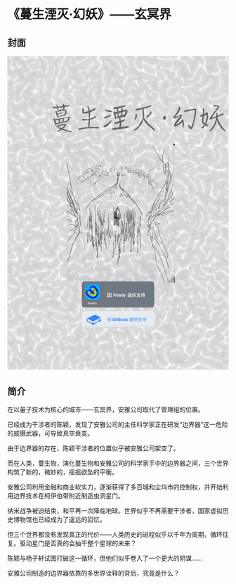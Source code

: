 # 《蔓生湮灭·幻妖》——玄冥界

## 封面

![](../.gitbook/assets/3%20%281%29.png)

## 简介

在以量子技术为核心的城市——玄冥界，安雅公司取代了管理组的位置。

已经成为干涉者的陈颖，发现了安雅公司的主任科学家正在研发“边界器”这一危险的威慑武器，可导致真空衰变。

由于边界器的存在，陈颖干涉者的位置似乎被安雅公司架空了。

而在人类，蔓生物，演化蔓生物和安雅公司的科学家手中的边界器之间，三个世界构筑了新的，微妙的，摇摇欲坠的平衡。

安雅公司利用金融和商业软实力，逐渐获得了多百城和尘坞市的控制权，并开始利用边界技术在柯伊伯带附近制造虫洞星门。

纳米战争被迫结束，和平再一次降临地球。世界似乎不再需要干涉者，国家虚拟历史博物馆也已经成为了遥远的回忆。

但三个世界都没有发现真正的代价——人类历史的进程似乎以千年为周期，循环往复。驱动星门是否真的会抽干整个星球的未来？

陈颖与杨子轩试图打破这一循环，但他们似乎卷入了一个更大的阴谋……

安雅公司制造的边界器依靠的多世界诠释的背后，究竟是什么？

